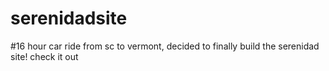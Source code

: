 # serenidadsite

#16 hour car ride from sc to vermont, decided to finally build the serenidad site! check it out
